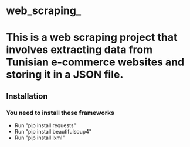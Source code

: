 # web_scraping_
<h1>This is a web scraping project that involves extracting data from Tunisian e-commerce websites and storing it in a JSON file.</h1>
<h2>Installation</h2>
<h3>You need to install these frameworks</h3>
<ul><li>Run "pip install requests"</li>
<li>Run "pip install beautifulsoup4"</li>
<li>Run "pip install lxml"</li></ul>
